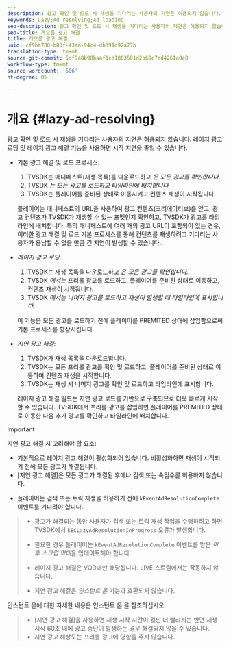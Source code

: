 ```yaml
---
description: 광고 확인 및 로드 시 재생을 기다리는 사용자의 지연은 허용되지 않습니다. 레이지 광고 로딩 및 레이지 광고 해결 기능을 사용하면 시작 지연을 줄일 수 있습니다.
keywords: Lazy;Ad resolving;Ad loading
seo-description: 광고 확인 및 로드 시 재생을 기다리는 사용자의 지연은 허용되지 않습니다. 레이지 광고 로딩 및 레이지 광고 해결 기능을 사용하면 시작 지연을 줄일 수 있습니다.
seo-title: 게으른 광고 해결
title: 게으른 광고 해결
uuid: cf9ba788-b83f-43aa-94c4-db391d92a77b
translation-type: tm+mt
source-git-commit: 5df9a8b98baaf1cd1803581d2b60c7ed4261a0e8
workflow-type: tm+mt
source-wordcount: '506'
ht-degree: 0%

---
```



# 개요 {#lazy-ad-resolving}

광고 확인 및 로드 시 재생을 기다리는 사용자의 지연은 허용되지 않습니다. 레이지 광고 로딩 및 레이지 광고 해결 기능을 사용하면 시작 지연을 줄일 수 있습니다.

* 기본 광고 해결 및 로드 프로세스:

   1. TVSDK는 매니페스트(재생 목록)를 다운로드하고 *은 모든 광고를 확인합니다.*
   1. TVSDK *는 모든 광고를 로드하고 타임라인에 배치합니다.*
   1. TVSDK는 플레이어를 준비된 상태로 이동시키고 컨텐츠 재생이 시작됩니다.

   플레이어는 매니페스트의 URL을 사용하여 광고 컨텐츠(크리에이티브)를 얻고, 광고 컨텐츠가 TVSDK가 재생할 수 있는 포맷인지 확인하고, TVSDK가 광고를 타임라인에 배치합니다. 특히 매니페스트에 여러 개의 광고 URL이 포함되어 있는 경우, 이러한 광고 해결 및 로드 기본 프로세스를 통해 컨텐츠를 재생하려고 기다리는 사용자가 용납할 수 없을 만큼 긴 지연이 발생할 수 있습니다.

* *레이지 광고 로딩*:

   1. TVSDK는 재생 목록을 다운로드하고 *은 모든 광고를 확인합니다.*
   1. TVSDK *에서는* 프리롤 광고를 로드하고, 플레이어를 준비된 상태로 이동하고, 컨텐츠 재생이 시작됩니다.
   1. TVSDK *에서는 나머지 광고를 로드하고 재생이 발생할 때 타임라인에 표시합니다.*

   이 기능은 모든 광고를 로드하기 전에 플레이어를 PREMITED 상태에 삽입함으로써 기본 프로세스를 향상시킵니다.

* *지연 광고 해결*:

   1. TVSDK가 재생 목록을 다운로드합니다.
   1. TVSDK는 모든 프리롤 광고를 확인 및 로드하고, 플레이어를 준비된 상태로 이동하며 컨텐츠 재생을 시작합니다.
   1. TVSDK는 재생 시 나머지 광고를 확인 및 로드하고 타임라인에 표시합니다.

   레이지 광고 해결 빌드는 지연 광고 로드를 기반으로 구축되므로 더욱 빠르게 시작할 수 있습니다. TVSDK에서 프리롤 광고를 삽입하면 플레이어를 PREMITED 상태로 이동한 다음 추가 광고를 확인하고 타임라인에 배치합니다.

>[!IMPORTANT]
>
>지연 광고 해결 시 고려해야 할 요소:
>
>* 기본적으로 레이지 광고 해결이 활성화되어 있습니다. 비활성화하면 재생이 시작되기 전에 모든 광고가 해결됩니다.
>* [지연 광고 해결]은 모든 광고가 해결된 후에나 검색 또는 속임수를 허용하지 않습니다.

   >
   >    
   * 플레이어는 검색 또는 트릭 재생을 허용하기 전에 `kEventAdResolutionComplete` 이벤트를 기다려야 합니다.
   >    * 광고가 해결되는 동안 사용자가 검색 또는 트릭 재생 작업을 수행하려고 하면 TVSDK에서 `kECLazyAdResolutionInProgress` 오류가 발생합니다.
   >    * 필요한 경우 플레이어는 `kEventAdResolutionComplete` 이벤트를 받은 *이후 스크럽 막대*&#x200B;을 업데이트해야 합니다.
>
>* 레이지 광고 해결은 VOD에만 해당됩니다. LIVE 스트림에서는 작동하지 않습니다.
>* 지연 광고 해결은 *인스턴트 온* 기능과 호환되지 않습니다.

>
>  

인스턴트 온에 대한 자세한 내용은 인스턴트 온 을 참조하십시오.
>
>* [지연 광고 해결]을 사용하면 재생 시작 시간이 훨씬 더 빨라지는 반면 재생 시작 60초 내에 광고 중단이 발생하는 경우 해결되지 않을 수 있습니다.
>* 지연 광고 해상도는 프리롤 광고에 영향을 주지 않습니다.